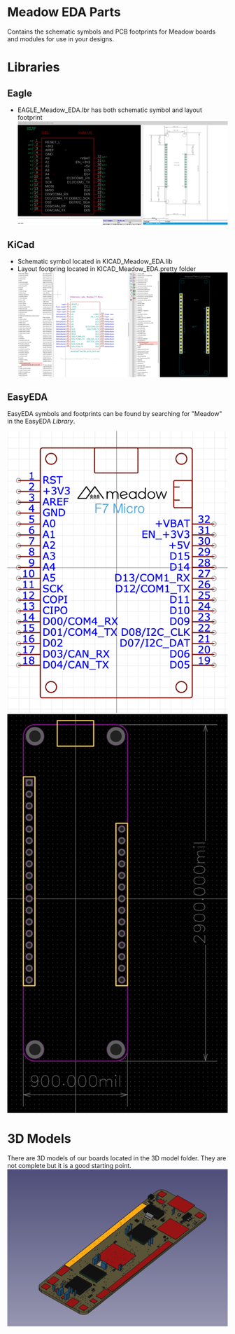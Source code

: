 # Meadow EDA Parts

Contains the schematic symbols and PCB footprints for Meadow boards and modules for use in your designs.

# Libraries

## Eagle

- EAGLE_Meadow_EDA.lbr has both schematic symbol and layout footprint
![image of Eagle Symbol](readme-images/Eagle_f7_symbol.png)

## KiCad

 - Schematic symbol located in KICAD_Meadow_EDA.lib
 - Layout footpring located in KICAD_Meadow_EDA.pretty folder
![image of Kicad Symbol](readme-images/Kicad_f7_symbol.png)


## EasyEDA

EasyEDA symbols and footprints can be found by searching for "Meadow" in the EasyEDA _Library_.

![image of EasyEDA F7 v1 symbol](readme-images/EasyEDA_F7v1_Symbol.png)
![image of EasyEDA F7 v1 footprint](readme-images/EasyEDA_F7v1_Footprint.png)


# 3D Models
There are 3D models of our boards located in the 3D model folder. They are not complete but it is a good starting point. 
![image of meadow F7 3D model](readme-images/MeadowF73d.png)
